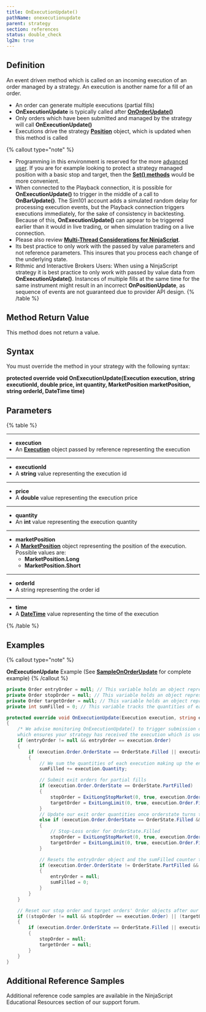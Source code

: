 ```yaml
---
title: OnExecutionUpdate()
pathName: onexecutionupdate
parent: strategy
section: references
status: double_check
lg2m: true
---
```


## Definition

An event driven method which is called on an incoming execution of an order managed by a strategy. An execution is another name for a fill of an order.

* An order can generate multiple executions (partial fills)
* **OnExecutionUpdate** is typically called after [**OnOrderUpdate()**](onorderupdate)
* Only orders which have been submitted and managed by the strategy will call **OnExecutionUpdate()**
* Executions drive the strategy [**Position**](position) object, which is updated when this method is called

{% callout type="note" %}

* Programming in this environment is reserved for the more [advanced user](advanced_order_handling). If you are for example looking to protect a strategy managed position with a basic stop and target, then the [**Set() methods**](managed_approach) would be more convenient.
* When connected to the Playback connection, it is possible for **OnExecutionUpdate()** to trigger in the middle of a call to **OnBarUpdate()**. The Sim101 account adds a simulated random delay for processing execution events, but the Playback connection triggers executions immediately, for the sake of consistency in backtesting. Because of this, **OnExecutionUpdate()** can appear to be triggered earlier than it would in live trading, or when simulation trading on a live connection.
* Please also review [**Multi-Thread Considerations for NinjaScript**](multi_threading_consideration_for_ninjascript).
* Its best practice to only work with the passed by value parameters and not reference parameters. This insures that you process each change of the underlying state.
* Rithmic and Interactive Brokers Users: When using a NinjaScript strategy it is best practice to only work with passed by value data from **OnExecutionUpdate()**. Instances of multiple fills at the same time for the same instrument might result in an incorrect **OnPositionUpdate**, as sequence of events are not guaranteed due to provider API design.
{% /table %}

## Method Return Value

This method does not return a value.

## Syntax

You must override the method in your strategy with the following syntax:

**protected override void OnExecutionUpdate(Execution execution, string executionId, double price, int quantity, MarketPosition marketPosition, string orderId, DateTime time)**

## Parameters

{% table %}

---

* **execution**
* An [**Execution**](execution) object passed by reference representing the execution

---

* **executionId**
* A **string** value representing the execution id

---

* **price**
* A **double** value representing the execution price

---

* **quantity**
* An **int** value representing the execution quantity

---

* **marketPosition**
* A [**MarketPosition**](position_marketposition) object representing the position of the execution. Possible values are:
  * **MarketPosition.Long**
  * **MarketPosition.Short**

---

* **orderId**
* A string representing the order id

---

* **time**
* A [**DateTime**](http://msdn.microsoft.com/en-us/library/system.datetime.aspx) value representing the time of the execution

{% /table %}

## Examples

{% callout type="note" %}

**OnExecutionUpdate** Example (See [**SampleOnOrderUpdate**](using_onorderupdate_and_onexec) for complete example)
{% /callout %}

```csharp
private Order entryOrder = null; // This variable holds an object representing our entry order
private Order stopOrder = null; // This variable holds an object representing our stop loss order
private Order targetOrder = null; // This variable holds an object representing our profit target order
private int sumFilled = 0; // This variable tracks the quantities of each execution making up the entry order

protected override void OnExecutionUpdate(Execution execution, string executionId, double price, int quantity, MarketPosition marketPosition, string orderId, DateTime time)
{
    /* We advise monitoring OnExecutionUpdate() to trigger submission of stop/target orders instead of OnOrderUpdate() since OnExecution() is called after OnOrderUpdate()
    which ensures your strategy has received the execution which is used for internal signal tracking. */
    if (entryOrder != null && entryOrder == execution.Order)
    {
        if (execution.Order.OrderState == OrderState.Filled || execution.Order.OrderState == OrderState.PartFilled || (execution.Order.OrderState == OrderState.Cancelled && execution.Order.Filled > 0))
        {
            // We sum the quantities of each execution making up the entry order
            sumFilled += execution.Quantity;

            // Submit exit orders for partial fills
            if (execution.Order.OrderState == OrderState.PartFilled)
            {
                stopOrder = ExitLongStopMarket(0, true, execution.Order.Filled, execution.Order.AverageFillPrice - 4 * TickSize, "MyStop", "MyEntry");
                targetOrder = ExitLongLimit(0, true, execution.Order.Filled, execution.Order.AverageFillPrice + 8 * TickSize, "MyTarget", "MyEntry");
            }
            // Update our exit order quantities once orderstate turns to filled and we have seen execution quantities match order quantities
            else if (execution.Order.OrderState == OrderState.Filled && sumFilled == execution.Order.Filled)
            {
                // Stop-Loss order for OrderState.Filled
                stopOrder = ExitLongStopMarket(0, true, execution.Order.Filled, execution.Order.AverageFillPrice - 4 * TickSize, "MyStop", "MyEntry");
                targetOrder = ExitLongLimit(0, true, execution.Order.Filled, execution.Order.AverageFillPrice + 8 * TickSize, "MyTarget", "MyEntry");
            }

            // Resets the entryOrder object and the sumFilled counter to null / 0 after the order has been filled
            if (execution.Order.OrderState != OrderState.PartFilled && sumFilled == execution.Order.Filled)
            {
                entryOrder = null;
                sumFilled = 0;
            }
        }
    }

    // Reset our stop order and target orders' Order objects after our position is closed. (1st Entry)
    if ((stopOrder != null && stopOrder == execution.Order) || (targetOrder != null && targetOrder == execution.Order))
    {
        if (execution.Order.OrderState == OrderState.Filled || execution.Order.OrderState == OrderState.PartFilled)
        {
            stopOrder = null;
            targetOrder = null;
        }
    }
}
```

## Additional Reference Samples

Additional reference code samples are available in the NinjaScript Educational Resources section of our support forum.
